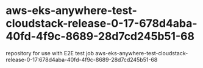 # aws-eks-anywhere-test-cloudstack-release-0-17-678d4aba-40fd-4f9c-8689-28d7cd245b51-68
repository for use with E2E test job aws-eks-anywhere-test-cloudstack-release-0-17:678d4aba-40fd-4f9c-8689-28d7cd245b51-68
